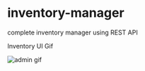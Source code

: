 # inventory-manager
complete inventory manager using REST API

Inventory UI Gif

![admin gif](inventory.gif "User View")
